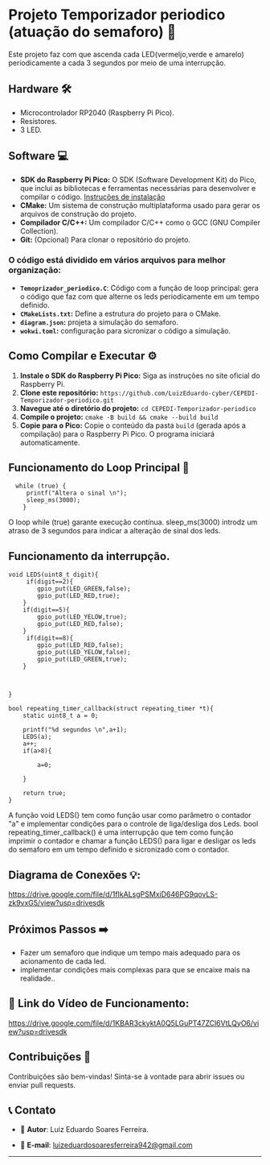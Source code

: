 # Projeto Temporizador periodico (atuação do semaforo) 🚀

Este projeto faz com que ascenda cada LED(vermeljo,verde e amarelo) periodicamente a cada 3 segundos por meio de uma interrupção.
## Hardware 🛠️

- Microcontrolador RP2040 (Raspberry Pi Pico).
- Resistores.
- 3 LED.

## Software 💻

* **SDK do Raspberry Pi Pico:** O SDK (Software Development Kit) do Pico, que inclui as bibliotecas e ferramentas necessárias para desenvolver e compilar o código. [Instruções de instalação](https://www.raspberrypi.com/documentation/pico/getting-started/)
* **CMake:** Um sistema de construção multiplataforma usado para gerar os arquivos de construção do projeto.
* **Compilador C/C++:**  Um compilador C/C++ como o GCC (GNU Compiler Collection).
* **Git:** (Opcional) Para clonar o repositório do projeto.


### O código está dividido em vários arquivos para melhor organização:

- **`Temoprizador_periodico.C`**: Código com a função de loop principal: gera o código que faz com que alterne os leds periodicamente em um tempo definido.
- **`CMakeLists.txt`:** Define a estrutura do projeto para o CMake.
- **`diagram.json`:** projeta a simulação do semaforo.
- **`wokwi.toml`:** configuração para sicronizar o código a simulação.




## Como Compilar e Executar ⚙️

1. **Instale o SDK do Raspberry Pi Pico:** Siga as instruções no site oficial do Raspberry Pi.
2. **Clone este repositório:** `https://github.com/LuizEduardo-cyber/CEPEDI-Temporizador-periodico.git`
3. **Navegue até o diretório do projeto:** `cd CEPEDI-Temporizador-periodico`
4. **Compile o projeto:** `cmake -B build && cmake --build build`
5. **Copie para o Pico:** Copie o conteúdo da pasta `build` (gerada após a compilação) para o Raspberry Pi Pico. O programa iniciará automaticamente.


## Funcionamento do Loop Principal 🔄 
```
  while (true) {
     printf("Altera o sinal \n");
     sleep_ms(3000);
    }
  ```
O loop while (true) garante execução contínua. sleep_ms(3000) introdz um atraso de 3 segundos para indicar a alteração de sinal dos leds.

## Funcionamento da interrupção.
```
void LEDS(uint8_t digit){
     if(digit==2){
        gpio_put(LED_GREEN,false);
        gpio_put(LED_RED,true);
    }
    if(digit==5){
        gpio_put(LED_YELOW,true);
        gpio_put(LED_RED,false);
    }
     if(digit==8){
        gpio_put(LED_RED,false);
        gpio_put(LED_YELOW,false);
        gpio_put(LED_GREEN,true);
    }
    


}

bool repeating_timer_callback(struct repeating_timer *t){
    static uint8_t a = 0;

    printf("%d segundos \n",a+1);
    LEDS(a);
    a++;
    if(a>8){
         
        a=0;

    }
   
    return true;
}
  ```
A função void LEDS(} tem como função usar como parâmetro o contador "a" e implementar condições para o controle de liga/desliga dos Leds. bool repeating_timer_callback() é uma interrupção que tem como função imprimir o contador e chamar a função LEDS() para ligar e desligar os leds do semaforo em um tempo definido e sicronizado com o contador.
## Diagrama de Conexões 💡:

https://drive.google.com/file/d/1fIkALsgPSMxiD646PG9qovLS-zk9vxG5/view?usp=drivesdk

## Próximos Passos ➡️

- Fazer um semaforo que indique um tempo mais adequado para os acionamento de cada led.
- implementar condições mais complexas para que se encaixe mais na realidade..
  
 ## 🔗 Link do Vídeo de Funcionamento:
 
https://drive.google.com/file/d/1KBAR3ckyktA0Q5LGuPT47ZCl6VtLQyO6/view?usp=drivesdk

 ## Contribuições 🤝

Contribuições são bem-vindas! Sinta-se à vontade para abrir issues ou enviar pull requests.

## 📞 Contato

- 👤 **Autor**: Luiz Eduardo Soares Ferreira.
 
- 📧 **E-mail**: luizeduardosoaresferreira942@gmail.com 

--- 

